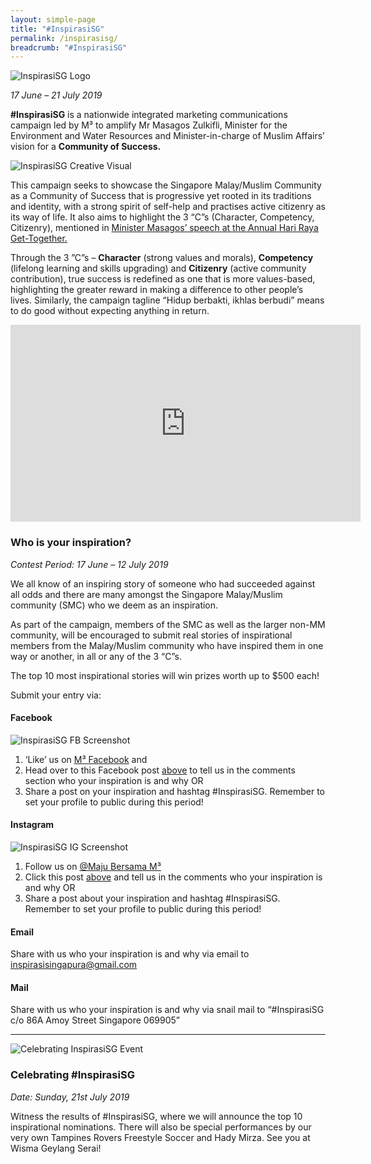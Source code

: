 ```yaml
---
layout: simple-page
title: "#InspirasiSG"
permalink: /inspirasisg/
breadcrumb: "#InspirasiSG"
---
```


![InspirasiSG Logo](/images/inspirasisg-banner.png)

*17 June – 21 July 2019*

**#InspirasiSG** is a nationwide integrated marketing communications campaign led by M³ to amplify Mr Masagos Zulkifli, Minister for the
Environment and Water Resources and Minister-in-charge of Muslim Affairs’ vision for a **Community of Success.**

![InspirasiSG Creative Visual](/images/inspirasi-graphic-v3.jpg)

This campaign seeks to showcase the Singapore Malay/Muslim Community as a Community of Success that is progressive yet rooted in its
traditions and identity, with a strong spirit of self-help and practises active citizenry as its way of life. It also aims to highlight the 3 “C”s (Character, Competency, Citizenry), mentioned in [Minister Masagos’ speech at the Annual Hari Raya Get-Together.](https://www.m3.sg/media-centre/speeches-and-press-releases/hari-raya-get-together-2019)

Through the 3 ”C”s – **Character** (strong values and morals), **Competency** (lifelong learning and skills upgrading) and **Citizenry** (active
community contribution), true success is redefined as one that is more values-based, highlighting the greater reward in making a difference to
other people’s lives. Similarly, the campaign tagline “Hidup berbakti, ikhlas berbudi” means to do good without expecting anything in return.

<div class="bp-youtube">
<iframe width="560" height="315" src="https://www.youtube.com/embed/Ln9v8g_36ss" frameborder="0" allow="accelerometer; autoplay; encrypted-media; gyroscope; picture-in-picture" allowfullscreen></iframe>
</div>

### **Who is your inspiration?**
*Contest Period: 17 June – 12 July 2019*

We all know of an inspiring story of someone who had succeeded against all odds and there are many amongst the Singapore Malay/Muslim
community (SMC) who we deem as an inspiration.

As part of the campaign, members of the SMC as well as the larger non-MM community, will be encouraged to submit real stories of
inspirational members from the Malay/Muslim community who have inspired them in one way or another, in all or any of the 3 “C”s.

The top 10 most inspirational stories will win prizes worth up to $500 each!

Submit your entry via:
#### **Facebook**

<div class="screenshot"><img src="/images/inspirasisg-fbpost.jpeg" alt="InspirasiSG FB Screenshot" /></div>

1. ‘Like’ us on [M³ Facebook](https://www.facebook.com/MajuBersamaM3) and
2. Head over to this Facebook post [above](https://www.facebook.com/663595790739586/posts/689778104788021?s=735955170&sfns=mo) to tell us in the comments section who your inspiration is and why OR
3. Share a post on your inspiration and hashtag #InspirasiSG. Remember to set your profile to public during this period!

#### **Instagram**

<div class="screenshot"><img src="/images/B3CEA62C-364F-4129-8431-D575048EF6CF.jpeg" alt="InspirasiSG IG Screenshot" /></div>

1. Follow us on [@Maju Bersama M³](https://www.instagram.com/Maju.Bersama.M3/)
2. Click this post [above](https://www.instagram.com/p/ByyqlcchfWb/?igshid=1i1xafbc67vgs) and tell us in the comments who your inspiration is and why OR
3. Share a post about your inspiration and hashtag #InspirasiSG. Remember to set your profile to public during this period!

#### **Email**
Share with us who your inspiration is and why via email to <inspirasisingapura@gmail.com>

#### **Mail**
Share with us who your inspiration is and why via snail mail to “#InspirasiSG c/o 86A Amoy Street Singapore 069905”

<hr>

![Celebrating InspirasiSG Event](/images/inspirasisg-event.jpeg)

### **Celebrating #InspirasiSG**
*Date: Sunday, 21st July 2019*

Witness the results of #InspirasiSG, where we will announce the top 10 inspirational nominations. There will also be special performances by our very own Tampines Rovers Freestyle Soccer and Hady Mirza. See you at Wisma Geylang Serai!


